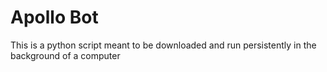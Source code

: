 # Apollo Bot

This is a python script meant to be downloaded and run persistently in the background of a computer
